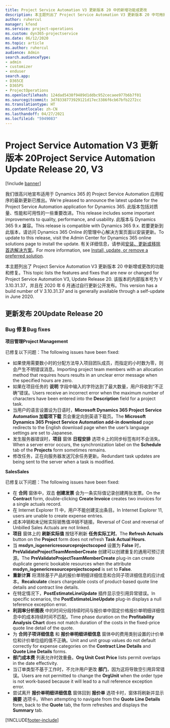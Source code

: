 ```yaml
---
title: Project Service Automation V3 更新版本 20 中的新增功能或更改
description: 本主题列出了 Project Service Automation V3 更新版本 20 中可用的功能和修复
author: ruhercul
manager: kfend
ms.service: project-operations
ms.custom: dyn365-projectservice
ms.date: 06/12/2020
ms.topic: article
ms.author: ruhercul
audience: Admin
search.audienceType:
- admin
- customizer
- enduser
search.app:
- D365CE
- D365PS
- ProjectOperations
ms.openlocfilehash: 124dad5438f9489d1ddbc952cecaee977b6b7f01
ms.sourcegitcommit: 3d78338773929121d17ec3386f6cb67bfb2272cc
ms.translationtype: HT
ms.contentlocale: zh-CN
ms.lasthandoff: 04/27/2021
ms.locfileid: "5949083"
---
```

# <a name="project-service-automation-update-release-20-v3"></a><span data-ttu-id="1035c-103">Project Service Automation V3 更新版本 20</span><span class="sxs-lookup"><span data-stu-id="1035c-103">Project Service Automation Update Release 20, V3</span></span>

[!include [banner](../includes/psa-now-project-operations.md)]

<span data-ttu-id="1035c-104">我们很高兴地宣布适用于 Dynamics 365 的 Project Service Automation 应用程序的最新更新已推出。</span><span class="sxs-lookup"><span data-stu-id="1035c-104">We’re pleased to announce the latest update for the Project Service Automation application for Dynamics 365.</span></span> <span data-ttu-id="1035c-105">此版本包括对质量、性能和可用性的一些重要改进。</span><span class="sxs-lookup"><span data-stu-id="1035c-105">This release includes some important improvements to quality, performance, and usability.</span></span> <span data-ttu-id="1035c-106">此版本与 Dynamics 365 9.x 兼容。</span><span class="sxs-lookup"><span data-stu-id="1035c-106">This release is compatible with Dynamics 365 9.x.</span></span> <span data-ttu-id="1035c-107">若要更新到此版本，请访问 Dynamics 365 Online 的管理中心解决方案页面以安装更新。</span><span class="sxs-lookup"><span data-stu-id="1035c-107">To update to this release, visit the Admin Center for Dynamics 365 online solutions page to install the update.</span></span> <span data-ttu-id="1035c-108">有关详细信息，请参阅[安装、更新或移除首选解决方案](/power-platform/admin/install-remove-preferred-solution)。</span><span class="sxs-lookup"><span data-stu-id="1035c-108">For more information, see [Install, update, or remove a preferred solution](/power-platform/admin/install-remove-preferred-solution).</span></span>

<span data-ttu-id="1035c-109">本主题列出了 Project Service Automation V3 更新版本 20 中新增或更改的功能和修复。</span><span class="sxs-lookup"><span data-stu-id="1035c-109">This topic lists the features and fixes that are new or changed for Project Service Automation V3, Update Release 20.</span></span> <span data-ttu-id="1035c-110">该版本的内部版本号为 V 3.10.31.37，并且在 2020 年 6 月通过自行更新公开发布。</span><span class="sxs-lookup"><span data-stu-id="1035c-110">This version has a build number of V 3.10.31.37 and is generally available through a self-update in June 2020.</span></span>

## <a name="update-release-20"></a><span data-ttu-id="1035c-111">更新发布 20</span><span class="sxs-lookup"><span data-stu-id="1035c-111">Update Release 20</span></span>

### <a name="bug-fixes"></a><span data-ttu-id="1035c-112">Bug 修复</span><span class="sxs-lookup"><span data-stu-id="1035c-112">Bug fixes</span></span>

<span data-ttu-id="1035c-113">**项目管理**</span><span class="sxs-lookup"><span data-stu-id="1035c-113">**Project Management**</span></span>

<span data-ttu-id="1035c-114">已修复以下问题：</span><span class="sxs-lookup"><span data-stu-id="1035c-114">The following issues have been fixed:</span></span>

- <span data-ttu-id="1035c-115">如果使用需要数小时的分配方法导入项目团队成员，而指定的小时数为零，则会产生不明错误消息。</span><span class="sxs-lookup"><span data-stu-id="1035c-115">Importing project team members with an allocation method that requires hours results in an unclear error message when the specified hours are zero.</span></span>
- <span data-ttu-id="1035c-116">如果在项目任务的 **说明** 字段中输入的字符达到了最大数量，用户将收到“不正确”错误。</span><span class="sxs-lookup"><span data-stu-id="1035c-116">Users receive an incorrect error when the maximum number of characters have been entered into the **Description** field for a project task.</span></span>
- <span data-ttu-id="1035c-117">当用户的语言设置设为日语时，**Microsoft Dynamics 365 Project Service Automation 加载项下载** 页会重定向到英语下载页。</span><span class="sxs-lookup"><span data-stu-id="1035c-117">The **Microsoft Dynamics 365 Project Service Automation add-in download** page redirects to the English download page when the user’s language settings are set to Japanese.</span></span>
- <span data-ttu-id="1035c-118">发生服务器错误时，**项目** 窗体 **日程安排** 选项卡上的同步标签有时不会消失。</span><span class="sxs-lookup"><span data-stu-id="1035c-118">When a server error occurs, the synchronization label on the **Schedule** tab of the **Projects** form sometimes remains.</span></span>
- <span data-ttu-id="1035c-119">修改任务，正在向服务器发送冗余任务更新。</span><span class="sxs-lookup"><span data-stu-id="1035c-119">Redundant task updates are being sent to the server when a task is modified.</span></span>

<span data-ttu-id="1035c-120">**Sales**</span><span class="sxs-lookup"><span data-stu-id="1035c-120">**Sales**</span></span>

<span data-ttu-id="1035c-121">已修复以下问题：</span><span class="sxs-lookup"><span data-stu-id="1035c-121">The following issues have been fixed:</span></span>

- <span data-ttu-id="1035c-122">在 **合同** 窗体中，双击 **创建发票** 会为一条实际值记录创建两张发票。</span><span class="sxs-lookup"><span data-stu-id="1035c-122">On the **Contract** form, double-clicking **Create Invoice** creates two invoices for a single actuals record.</span></span>
- <span data-ttu-id="1035c-123">在 Internet Explorer 11 中，用户不能创建支出条目。</span><span class="sxs-lookup"><span data-stu-id="1035c-123">In Internet Explorer 11, users are unable to create expense entries.</span></span>
- <span data-ttu-id="1035c-124">成本冲销和未记帐实际销售值冲销不链接。</span><span class="sxs-lookup"><span data-stu-id="1035c-124">Reversal of Cost and reversal of Unbilled Sales Actuals are not linked.</span></span>
- <span data-ttu-id="1035c-125">**项目** 窗体上的 **刷新实际值** 按钮不刷新 **任务实际工时**。</span><span class="sxs-lookup"><span data-stu-id="1035c-125">The **Refresh Actuals** button on the **Project** form does not refresh **Task Actual Hours**.</span></span>
- <span data-ttu-id="1035c-126">当 **msdyn_isgenericresourceprojectscoped** 设置为 **False** 时，**PreValidateProjectTeamMemberCreate** 创建可以创建重复的通用可预订资源。</span><span class="sxs-lookup"><span data-stu-id="1035c-126">The **PreValidateProjectTeamMemberCreate** plug-in can create duplicate generic bookable resources when the attribute **msdyn_isgenericresourceprojectscoped** is set to **False**.</span></span>
- <span data-ttu-id="1035c-127">**重新计算** 将清除基于产品的报价单明细详细信息和合同子项详细信息的应计成本。</span><span class="sxs-lookup"><span data-stu-id="1035c-127">**Recalculate** clears chargeable costs of product-based quote line details and contract line details.</span></span>
- <span data-ttu-id="1035c-128">在特定情况下，**PostEstimateLineUpdate** 插件显示空引用异常错误。</span><span class="sxs-lookup"><span data-stu-id="1035c-128">In specific scenarios, the **PostEstimateLineUpdate** plug-in displays a null teference exception error.</span></span>
- <span data-ttu-id="1035c-129">**利润率分析图表** 中的时间分段持续时间与报价单中固定价格报价单明细详细信息中的成本持续时间不匹配。</span><span class="sxs-lookup"><span data-stu-id="1035c-129">Time phase duration on the **Profitability Analysis Chart** does not match duration of the costs in the fixed-price quote line detail of the quote.</span></span>
- <span data-ttu-id="1035c-130">为 **合同子项详细信息** 和 **报价单明细详细信息** 窗体中的费用类别设置的计价单位和计价单位组的值不正确。</span><span class="sxs-lookup"><span data-stu-id="1035c-130">Unit and unit group values do not default correctly for expense categories on the **Contract Line Details** and **Quote Line Details** forms.</span></span>
- <span data-ttu-id="1035c-131">**部门成本费** 列表允许时效重叠。</span><span class="sxs-lookup"><span data-stu-id="1035c-131">**Org Unit Cost Price** lists permit overlaps in the date effectivity.</span></span>
- <span data-ttu-id="1035c-132">当订单类型不基于工作时，不允许用户更改 **部门**，因为这将导致空引用异常错误。</span><span class="sxs-lookup"><span data-stu-id="1035c-132">Users are not permitted to change the **OrgUnit** when the order type is not work-based because it will lead to a null reference exception error.</span></span>
- <span data-ttu-id="1035c-133">尝试离开 **报价单明细详细信息** 窗体回到 **报价单** 选项卡时，窗体将刷新并显示 **摘要** 选项卡。</span><span class="sxs-lookup"><span data-stu-id="1035c-133">When attempting to navigate from the **Quote Line Details** form, back to the **Quote** tab, the form refreshes and displays the **Summary** tab.</span></span>


[!INCLUDE[footer-include](../includes/footer-banner.md)]